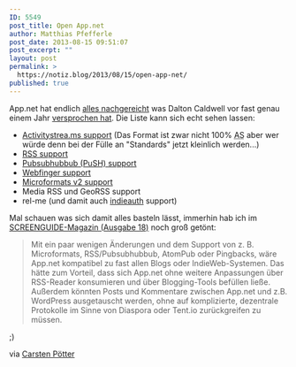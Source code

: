 ```yaml
---
ID: 5549
post_title: Open App.net
author: Matthias Pfefferle
post_date: 2013-08-15 09:51:07
post_excerpt: ""
layout: post
permalink: >
  https://notiz.blog/2013/08/15/open-app-net/
published: true
---
```

App.net hat endlich <a href="http://blog.app.net/2013/08/07/response-to-brennan-novak-part-ii/">alles nachgereicht</a> was Dalton Caldwell vor fast genau einem Jahr <a href="http://daltoncaldwell.com/a-response-to-brennan-novak">versprochen hat</a>. Die Liste kann sich echt sehen lassen:

<ul>
<li><a href="https://gist.github.com/voidfiles/6169168">Activitystrea.ms support</a> (Das Format ist zwar nicht 100% <abbr title="ActivityStreams">AS</abbr> aber wer würde denn bei der Fülle an "Standards" jetzt kleinlich werden...)</li>
<li><a href="https://alpha-api.app.net/feed/rss/users/3/posts">RSS support</a></li>
<li><a href="https://pubsubhubbub.appspot.com/topic-details?hub.url=https%3A%2F%2Falpha-api.app.net%2Ffeed%2Frss%2Fusers%2F3%2Fposts">Pubsubhubbub (PuSH) support</a></li>
<li><a href="https://alpha.app.net/.well-known/webfinger?resource=acct:voidfiles@alpha.app.net">Webfinger support</a></li>
<li><a href="http://pin13.net/mf2/?url=https%3A%2F%2Falpha.app.net%2Fpfefferle">Microformats v2 support</a></li>
<li>Media RSS und GeoRSS support</li>
<li>rel-me (und damit auch <a href="https://github.com/indieweb/indieauth-spec">indieauth</a> support)</li>
</ul>

Mal schauen was sich damit alles basteln lässt, immerhin hab ich im <a href="http://screengui.de/magazin/magazin-archiv/detail/flat-ui.html">SCREENGUIDE-Magazin (Ausgabe 18)</a> noch groß getönt:

<blockquote>Mit ein paar wenigen Änderungen und dem Support von z. B. Microformats, RSS/Pubsubhubbub, AtomPub oder Pingbacks, wäre App.net kompatibel zu fast allen Blogs oder IndieWeb-Systemen. Das hätte zum Vorteil, dass sich App.net ohne weitere Anpassungen über RSS-Reader konsumieren und über Blogging-Tools befüllen ließe. Außerdem könnten Posts und Kommentare zwischen App.net und z.B. WordPress ausgetauscht werden, ohne auf komplizierte, dezentrale Protokolle im Sinne von Diaspora oder Tent.io zurückgreifen zu müssen.</blockquote>

;)

via <a href="http://carstenpoetter.de/post/58307679406/app-net-offene-technologien">Carsten Pötter</a>